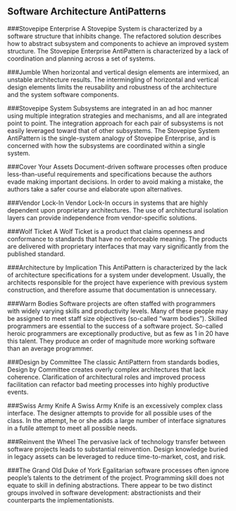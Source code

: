Software Architecture AntiPatterns
---

###Stovepipe Enterprise
A Stovepipe System is characterized by a software structure that inhibits change. The refactored solution describes how to abstract subsystem and components to achieve an improved system structure. The Stovepipe Enterprise AntiPattern is characterized by a lack of coordination and planning across a set of systems. 

###Jumble
When horizontal and vertical design elements are intermixed, an unstable architecture results. The intermingling of horizontal and vertical design elements limits the reusability and robustness of the architecture and the system software components. 

###Stovepipe System
Subsystems are integrated in an ad hoc manner using multiple integration strategies and mechanisms, and all are integrated point to point. The integration approach for each pair of subsystems is not easily leveraged toward that of other subsystems. The Stovepipe System AntiPattern is the single-system analogy of Stovepipe Enterprise, and is concerned with how the subsystems are coordinated within a single system. 

###Cover Your Assets
Document-driven software processes often produce less-than-useful requirements and specifications because the authors evade making important decisions. In order to avoid making a mistake, the authors take a safer course and elaborate upon alternatives. 

###Vendor Lock-In
Vendor Lock-In occurs in systems that are highly dependent upon proprietary architectures. The use of architectural isolation layers can provide independence from vendor-specific solutions. 

###Wolf Ticket
A Wolf Ticket is a product that claims openness and conformance to standards that have no enforceable meaning. The products are delivered with proprietary interfaces that may vary significantly from the published standard. 

###Architecture by Implication
This AntiPattern is characterized by the lack of architecture specifications for a system under development. Usually, the architects responsible for the project have experience with previous system construction, and therefore assume that documentation is unnecessary.

###Warm Bodies
Software projects are often staffed with programmers with widely varying skills and productivity levels. Many of these people may be assigned to meet staff size objectives (so-called “warm bodies”). Skilled programmers are essential to the success of a software project. So-called heroic programmers are exceptionally productive, but as few as 1 in 20 have this talent. They produce an order of magnitude more working software than an average programmer. 

###Design by Committee
The classic AntiPattern from standards bodies, Design by Committee creates overly complex architectures that lack coherence. Clarification of architectural roles and improved process facilitation can refactor bad meeting processes into highly productive events. 

###Swiss Army Knife
A Swiss Army Knife is an excessively complex class interface. The designer attempts to provide for all possible uses of the class. In the attempt, he or she adds a large number of interface signatures in a futile attempt to meet all possible needs. 

###Reinvent the Wheel
The pervasive lack of technology transfer between software projects leads to substantial reinvention. Design knowledge buried in legacy assets can be leveraged to reduce time-to-market, cost, and risk. 

###The Grand Old Duke of York
Egalitarian software processes often ignore people’s talents to the detriment of the project. Programming skill does not equate to skill in defining abstractions. There appear to be two distinct groups involved in software development: abstractionists and their counterparts the implementationists. 

